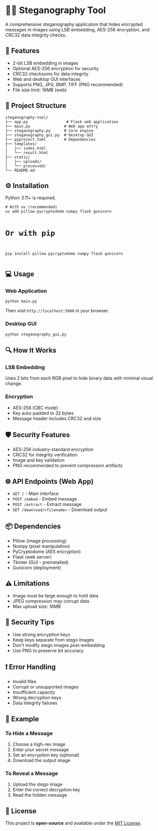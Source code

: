 <!DOCTYPE html>
<html lang="en">
<head>
  <meta charset="UTF-8">
  <meta name="viewport" content="width=device-width, initial-scale=1">
</head>
<body>
<div class="container">
  <h1>🕵️‍♂️ Steganography Tool</h1>
  <p>A comprehensive steganography application that hides encrypted messages in images using LSB embedding, AES-256 encryption, and CRC32 data integrity checks.</p>

  <h2>🚀 Features</h2>
  <ul>
    <li>2-bit LSB embedding in images</li>
    <li>Optional AES-256 encryption for security</li>
    <li>CRC32 checksums for data integrity</li>
    <li>Web and desktop GUI interfaces</li>
    <li>Supports PNG, JPG, BMP, TIFF (PNG recommended)</li>
    <li>File size limit: 16MB (web)</li>
  </ul>

  <h2>📁 Project Structure</h2>
  <pre><code>steganography-tool/
├── app.py                 # Flask web application
├── main.py               # Web app entry
├── steganography.py      # Core engine
├── steganography_gui.py  # Desktop GUI
├── pyproject.toml        # Dependencies
├── templates/
│   ├── index.html
│   └── result.html
├── static/
│   ├── uploads/
│   └── processed/
└── README.md
</code></pre>

  <h2>⚙️ Installation</h2>
  <p>Python 3.11+ is required.</p>
  <pre><code># With uv (recommended)
uv add pillow pycryptodome numpy flask gunicorn

# Or with pip
pip install pillow pycryptodome numpy flask gunicorn
</code></pre>

  <h2>💻 Usage</h2>
  <h3>Web Application</h3>
  <pre><code>python main.py</code></pre>
  <p>Then visit <code>http://localhost:5000</code> in your browser.</p>

  <h3>Desktop GUI</h3>
  <pre><code>python steganography_gui.py</code></pre>

  <h2>🔍 How It Works</h2>
  <h3>LSB Embedding</h3>
  <p>Uses 2 bits from each RGB pixel to hide binary data with minimal visual change.</p>

  <h3>Encryption</h3>
  <ul>
    <li>AES-256 (CBC mode)</li>
    <li>Key auto-padded to 32 bytes</li>
    <li>Message header includes CRC32 and size</li>
  </ul>

  <h2>🛡️ Security Features</h2>
  <ul>
    <li>AES-256 industry-standard encryption</li>
    <li>CRC32 for integrity verification</li>
    <li>Image and key validation</li>
    <li>PNG recommended to prevent compression artifacts</li>
  </ul>

  <h2>🌐 API Endpoints (Web App)</h2>
  <ul>
    <li><code>GET /</code> - Main interface</li>
    <li><code>POST /embed</code> - Embed message</li>
    <li><code>POST /extract</code> - Extract message</li>
    <li><code>GET /download/&lt;filename&gt;</code> - Download output</li>
  </ul>

  <h2>📦 Dependencies</h2>
  <ul>
    <li>Pillow (image processing)</li>
    <li>Numpy (pixel manipulation)</li>
    <li>PyCryptodome (AES encryption)</li>
    <li>Flask (web server)</li>
    <li>Tkinter (GUI - preinstalled)</li>
    <li>Gunicorn (deployment)</li>
  </ul>

  <h2>⚠️ Limitations</h2>
  <ul>
    <li>Image must be large enough to hold data</li>
    <li>JPEG compression may corrupt data</li>
    <li>Max upload size: 16MB</li>
  </ul>

  <h2>🔐 Security Tips</h2>
  <ul>
    <li>Use strong encryption keys</li>
    <li>Keep keys separate from stego images</li>
    <li>Don't modify stego images post-embedding</li>
    <li>Use PNG to preserve bit accuracy</li>
  </ul>

  <h2>❗ Error Handling</h2>
  <ul>
    <li>Invalid files</li>
    <li>Corrupt or unsupported images</li>
    <li>Insufficient capacity</li>
    <li>Wrong decryption keys</li>
    <li>Data integrity failures</li>
  </ul>

  <h2>🔧 Example</h2>
  <h3>To Hide a Message</h3>
  <ol>
    <li>Choose a high-res image</li>
    <li>Enter your secret message</li>
    <li>Set an encryption key (optional)</li>
    <li>Download the output image</li>
  </ol>

  <h3>To Reveal a Message</h3>
  <ol>
    <li>Upload the stego image</li>
    <li>Enter the correct decryption key</li>
    <li>Read the hidden message</li>
  </ol>

  <h2>📜 License</h2>
  <p>This project is <strong>open-source</strong> and available under the <a href="https://opensource.org/licenses/MIT" target="_blank">MIT License</a>.</p>
</div>
</body>
</html>
